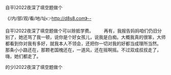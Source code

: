 自平)2022夜深了填空题做个

《/内/部/观/看/地/址👉http://d8s8.com》--

自平)2022夜深了填空题做个可以赊抵学费。
　　再有，我报告妈妈咱们仍旧分别了，她还骂了我一顿，说你是个好女孩儿，说我是白痴。大概我真的很笨，大师都看到你对我有多好，就我本人不领会，还把你一切对我的好都当成理所当然。
那条小小路还在，那颗老国槐还在，一道风，还在摇啊摇。不过双成叔叔走了，嗨，她们都走了。





的少)2022夜深了填空题做个
